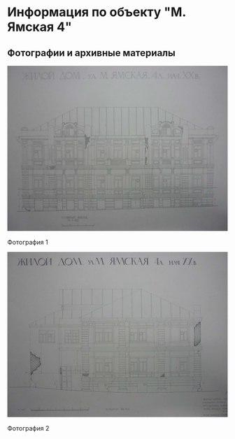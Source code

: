 # Информация по объекту "М. Ямская 4"

## Фотографии и архивные материалы

![1](/BuidingsInfo/b709450d-680e-4c6b-ad17-3d6ebf0d7def/P1270314_Compressed.jpg)

Фотография 1

![2](/BuidingsInfo/b709450d-680e-4c6b-ad17-3d6ebf0d7def/P1270315_Compressed.jpg)

Фотография 2

